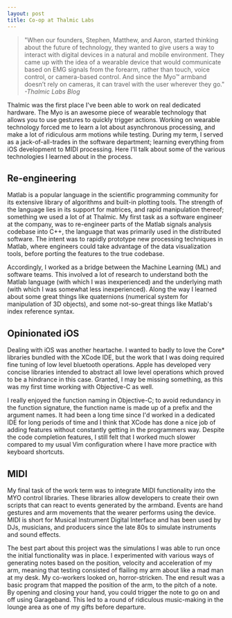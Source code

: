 ```yaml
---
layout: post 
title: Co-op at Thalmic Labs
---
```


> "When our founders, Stephen, Matthew, and Aaron, started thinking about the future of technology, they wanted to give users a way to interact with digital devices in a natural and mobile environment. They came up with the idea of a wearable device that would communicate based on EMG signals from the forearm, rather than touch, voice control, or camera-based control. And since the Myo™ armband doesn’t rely on cameras, it can travel with the user wherever they go."
*-Thalmic Labs Blog*

Thalmic was the first place I've been able to work on real dedicated hardware. The Myo is an awesome piece of wearable technology that allows you to use gestures to quickly trigger actions. Working on wearable technology forced me to learn a lot about asynchronous processing, and make a lot of ridiculous arm motions while testing. During my term, I served as a jack-of-all-trades in the software department; learning everything from iOS development to MIDI processing. Here I'll talk about some of the various technologies I learned about in the process.

Re-engineering
---
Matlab is a popular language in the scientific programming community for its extensive library of algorithms and built-in plotting tools. The  strength of the language lies in its support for matrices, and rapid manipulation thereof; something we used a lot of at Thalmic. My first task as a software engineer at the company, was to re-engineer parts of the Matlab signals analysis codebase into C++, the language that was primarily used in the distributed software. The intent was to rapidly prototype new processing techniques in Matlab, where engineers could take advantage of the data visualization tools, before porting the features to the true codebase. 

Accordingly, I worked as a bridge between the Machine Learning (ML) and software teams. This involved a lot of research to understand both the Matlab language (with which I was inexperienced) and the underlying math (with which I was somewhat less inexperienced). Along the way I learned about some great things like quaternions (numerical system for manipulation of 3D objects), and some not-so-great things like Matlab's index reference syntax.

Opinionated iOS
---
Dealing with iOS was another heartache. I wanted to badly to love the Core* libraries bundled with the XCode IDE, but the work that I was doing required fine tuning of low level bluetooth operations. Apple has developed very concise libraries intended to abstract all lowe level operations which proved to be a hindrance in this case. Granted, I may be missing something, as this was my first time working with Objective-C as well. 

I really enjoyed the function naming in Objective-C; to avoid redundancy in the function signature, the function name is made up of a prefix and the argument names. It had been a long time since I'd worked in a dedicated IDE for long periods of time and I think that XCode has done a nice job of adding features without constantly getting in the programmers way. Despite the code completion features, I still felt that I worked much slower compared to my usual Vim configuration where I have more practice with keyboard shortcuts.

MIDI
---
My final task of the work term was to integrate MIDI functionality into the MYO  control libraries. These libraries allow developers to create their own scripts that can react to events generated by the armband. Events are hand gestures and arm movements that the wearer performs using the device. MIDI is short for Musical Instrument Digital Interface and has been used by DJs, musicians, and producers since the late 80s to simulate instruments and sound effects.

The best part about this project was the simulations I was able to run once the initial functionality was in place. I experimented with various ways of generating notes based on the position, velocity and acceleration of my arm, meaning that testing consisted of flailing my arm about like a mad man at my desk. My co-workers looked on, horror-stricken. The end result was a basic program that mapped the position of the arm, to the pitch of a note. By opening and closing your hand, you could trigger the note to go on and off using Garageband. This led to a round of ridiculous music-making in the lounge area as one of my gifts before departure.
